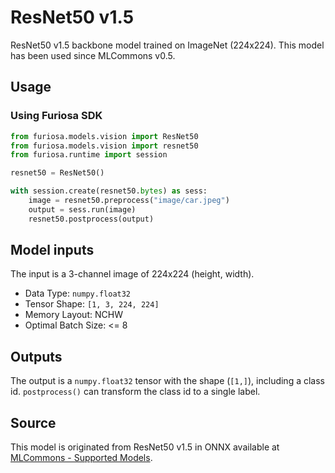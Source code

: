 # ResNet50 v1.5

ResNet50 v1.5 backbone model trained on ImageNet (224x224). 
This model has been used since MLCommons v0.5.

## Usage

### Using Furiosa SDK
```python
from furiosa.models.vision import ResNet50
from furiosa.models.vision import resnet50
from furiosa.runtime import session

resnet50 = ResNet50()

with session.create(resnet50.bytes) as sess:
    image = resnet50.preprocess("image/car.jpeg")
    output = sess.run(image)
    resnet50.postprocess(output)
```

## Model inputs
The input is a 3-channel image of 224x224 (height, width).

* Data Type: `numpy.float32`
* Tensor Shape: `[1, 3, 224, 224]`
* Memory Layout: NCHW
* Optimal Batch Size: <= 8

## Outputs
The output is a `numpy.float32` tensor with the shape (`[1,]`), including
a class id. `postprocess()` can transform the class id to a single label.

## Source
This model is originated from ResNet50 v1.5 in ONNX available at
[MLCommons - Supported Models](https://github.com/mlcommons/inference/tree/master/vision/classification_and_detection#supported-models).